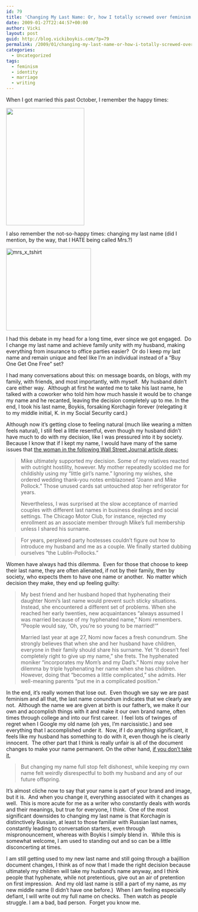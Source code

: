 ```yaml
---
id: 79
title: 'Changing My Last Name: Or, how I totally screwed over feminism'
date: 2009-01-27T22:44:57+00:00
author: Vicki
layout: post
guid: http://blog.vickiboykis.com/?p=79
permalink: /2009/01/changing-my-last-name-or-how-i-totally-screwed-over-feminism/
categories:
  - Uncategorized
tags:
  - feminism
  - identity
  - marriage
  - writing
---
```

When I got married this past October, I remember the happy times:

<img class="alignnone" src="http://lh3.ggpht.com/_6vWF4G_ucFc/SUZFnHAEAHI/AAAAAAAADPw/XnKFGAxHgto/s640/Classic%20Photo%20020.jpg" alt="" width="212" height="318" />

I also remember the not-so-happy times: changing my last name (did I mention, by the way, that I HATE being called Mrs.?)

[<img class="alignnone size-full wp-image-80" title="mrs_x_tshirt" src="http://blog.vickiboykis.com/wp-content/uploads/2009/01/mrs_x_tshirt.jpg" alt="mrs_x_tshirt" width="230" height="223" />](http://blog.vickiboykis.com/wp-content/uploads/2009/01/mrs_x_tshirt.jpg)

I had this debate in my head for a long time, ever since we got engaged.  Do I change my last name and achieve family unity with my husband, making everything from insurance to office parties easier?  Or do I keep my last name and remain unique and feel like I&#8217;m an individual instead of a &#8220;Buy One Get One Free&#8221; set?

I had many conversations about this: on message boards, on blogs, with my family, with friends, and most importantly, with myself.  My husband didn&#8217;t care either way.  Although at first he wanted me to take his last name, he talked with a coworker who told him how much hassle it would be to change my name and he recanted, leaving the decision completely up to me. In the end, I took his last name, Boykis, forsaking Korchagin forever (relegating it to my middle initial, K. in my Social Security card.)

Although now it&#8217;s getting close to feeling natural (much like wearing a mitten feels natural), I still feel a little resentful, even though my husband didn&#8217;t have much to do with my decision, like I was pressured into it by society.  Because I know that if I kept my name, I would have many of the same issues that [the woman in the following Wall Street Journal article does:](http://online.wsj.com/article/SB122729731941748629.html)

> Mike ultimately supported my decision. Some of my relatives reacted with outright hostility, however. My mother repeatedly scolded me for childishly using my &#8220;little girl&#8217;s name.&#8221; Ignoring my wishes, she ordered wedding thank-you notes emblazoned &#8220;Joann and Mike Pollock.&#8221; Those unused cards sat untouched atop her refrigerator for years.
> 
> Nevertheless, I was surprised at the slow acceptance of married couples with different last names in business dealings and social settings. The Chicago Motor Club, for instance, rejected my enrollment as an associate member through Mike&#8217;s full membership unless I shared his surname.

> For years, perplexed party hostesses couldn&#8217;t figure out how to introduce my husband and me as a couple. We finally started dubbing ourselves &#8220;the Lublin-Pollocks.&#8221;

Women have always had this dilemma.  Even for those that choose to keep their last name, they are often alienated, if not by their family, then by society, who expects them to have one name or another.  No matter which decision they make, they end up feeling guilty:

> My best friend and her husband hoped that hyphenating their daughter Nomi&#8217;s last name would prevent such sticky situations. Instead, she encountered a different set of problems. When she reached her early twenties, new acquaintances &#8220;always assumed I was married because of my hyphenated name,&#8221; Nomi remembers. &#8220;People would say, &#8216;Oh, you&#8217;re so young to be married!'&#8221;
> 
> Married last year at age 27, Nomi now faces a fresh conundrum. She strongly believes that when she and her husband have children, everyone in their family should share his surname. Yet &#8220;it doesn&#8217;t feel completely right to give up my name,&#8221; she frets. The hyphenated moniker &#8220;incorporates my Mom&#8217;s and my Dad&#8217;s.&#8221; Nomi may solve her dilemma by triple hyphenating her name when she has children. However, doing that &#8220;becomes a little complicated,&#8221; she admits. Her well-meaning parents &#8220;put me in a complicated position.&#8221;

In the end, it&#8217;s really women that lose out.  Even though we say we are past feminism and all that, the last name conundrum indicates that we clearly are not.  Although the name we are given at birth is our father&#8217;s, we make it our own and accomplish things with it and make it our own brand name, often times through college and into our first career.  I feel lots of twinges of regret when I Google my old name (oh yes, I&#8217;m narcissistic.) and see everything that I accomplished under it.  Now, if I do anything significant, it feels like my husband has something to do with it, even though he is clearly innocent.  The other part that I think is really unfair is all of the document changes to make your name permanent. On the other hand, [if you don&#8217;t take it](http://www.fem2pt0.com/?p=202),

> But changing my name full stop felt dishonest, while keeping my own name felt weirdly disrespectful to both my husband and any of our future offspring.

It&#8217;s almost cliche now to say that your name is part of your brand and image, but it is.  And when you change it, everything associated with it changes as well.  This is more acute for me as a writer who constantly deals with words and their meanings, but true for everyone, I think.  One of the most significant downsides to changing my last name is that Korchagin is distinctively Russian, at least to those familiar with Russian last names, constantly leading to conversation starters, even through mispronouncement, whereas with Boykis I simply blend in.  While this is somewhat welcome, I am used to standing out and so can be a little disconcerting at times.

I am still getting used to my new last name and still going through a bajillion document changes, I think as of now that I made the right decision because ultimately my children will take my husband&#8217;s name anyway, and I think people that hyphenate, while not pretentious, give out an air of pretention on first impression.  And my old last name is still a part of my name, as my new middle name (I didn&#8217;t have one before.)  When I am feeling especially defiant, I will write out my full name on checks.  Then watch as people struggle. I am a bad, bad person.  Forget you know me.